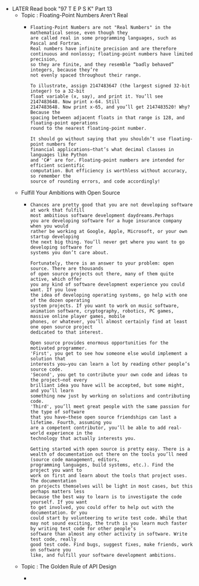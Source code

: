 - LATER Read book "97 T E P S K" Part 13
	- Topic : Floating-Point Numbers Aren't Real
		- ```apl
		  Floating-Point Numbers are not "Real Numbers" in the mathematical sense, even though they
		  are called real in some programming languages, such as Pascal and Fortran.
		  Real numbers have infinite precision and are therefore continuous and nonlossy; floating-point numbers have limited precision,
		  so they are finite, and they resemble “badly behaved” integers, because they’re
		  not evenly spaced throughout their range.
		  
		  To illustrate, assign 2147483647 (the largest signed 32-bit integer) to a 32-bit
		  float variable (x, say), and print it. You’ll see 2147483648. Now print x-64. Still
		  2147483648. Now print x-65, and you’ll get 2147483520! Why? Because the
		  spacing between adjacent floats in that range is 128, and floating-point operations 
		  round to the nearest floating-point number.
		  
		  It should go without saying that you shouldn’t use floating-point numbers for
		  financial applications—that’s what decimal classes in languages like Python
		  and 'C#' are for. Floating-point numbers are intended for efficient scientific
		  computation. But efficiency is worthless without accuracy, so remember the
		  source of rounding errors, and code accordingly!
		  ```
	- Fulfill Your Ambitions with Open Source
		- ```apl
		  Chances are pretty good that you are not developing software at work that fulfill 
		  most ambitious software development daydreams.Perhaps
		  you are developing software for a huge insurance company when you would
		  rather be working at Google, Apple, Microsoft, or your own startup developing
		  the next big thing. You’ll never get where you want to go developing software for
		  systems you don’t care about.
		  
		  Fortunately, there is an answer to your problem: open source. There are thousands 
		  of open source projects out there, many of them quite active, which offer
		  you any kind of software development experience you could want. If you love
		  the idea of developing operating systems, go help with one of the dozen operating 
		  system projects. If you want to work on music software, animation software, cryptography, robotics, PC games, massive online player games, mobile
		  phones, or whatever, you’ll almost certainly find at least one open source project 
		  dedicated to that interest.
		  
		  Open source provides enormous opportunities for the motivated programmer. 
		  'First', you get to see how someone else would implement a solution that
		  interests you—you can learn a lot by reading other people’s source code. 
		  'Second', you get to contribute your own code and ideas to the project—not every
		  brilliant idea you have will be accepted, but some might, and you’ll learn
		  something new just by working on solutions and contributing code. 
		  'Third', you’ll meet great people with the same passion for the type of software 
		  that you have—these open source friendships can last a lifetime. Fourth, assuming you
		  are a competent contributor, you’ll be able to add real-world experience in the
		  technology that actually interests you.
		  
		  Getting started with open source is pretty easy. There is a wealth of documentation out there on the tools you’ll need (source code management, editors,
		  programming languages, build systems, etc.). Find the project you want to
		  work on first and learn about the tools that project uses. The documentation
		  on projects themselves will be light in most cases, but this perhaps matters less
		  because the best way to learn is to investigate the code yourself. If you want
		  to get involved, you could offer to help out with the documentation. Or you
		  could start by volunteering to write test code. While that may not sound exciting, the truth is you learn much faster by writing test code for other people’s
		  software than almost any other activity in software. Write test code, really
		  good test code. Find bugs, suggest fixes, make friends, work on software you
		  like, and fulfill your software development ambitions.
		  ```
	- Topic : The Golden Rule of API Design
		- ```apl
		  ```